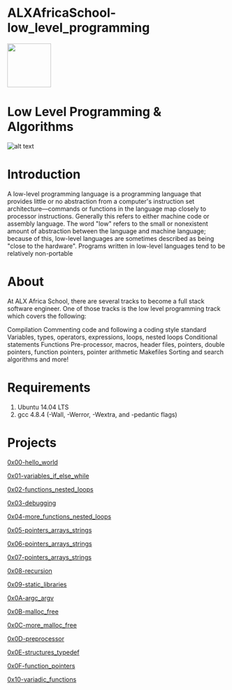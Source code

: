 # ALXAfricaSchool-low_level_programming
<img src="https://cdnb.artstation.com/p/assets/images/images/059/712/361/large/josiah-ihiabeh-alxbyjosiartz.jpg?1676990846"  width="100" height="100">

# Low Level Programming & Algorithms
![alt text](https://user-images.githubusercontent.com/54765267/226171865-bf6fe826-fec2-4f3a-95d9-ca8fa19c0ed8.jpg "CISFUN")

# Introduction

A low-level programming language is a programming language that provides little or no abstraction from a computer's instruction set architecture—commands or functions in the language map closely to processor instructions. Generally this refers to either machine code or assembly language. The word "low" refers to the small or nonexistent amount of abstraction between the language and machine language; because of this, low-level languages are sometimes described as being "close to the hardware". Programs written in low-level languages tend to be relatively non-portable

# About

At ALX Africa School, there are several tracks to become a full stack software engineer. One of those tracks is the low level programming track which covers the following:

Compilation
Commenting code and following a coding style standard
Variables, types, operators, expressions, loops, nested loops
Conditional statements
Functions
Pre-processor, macros, header files, pointers, double pointers, function pointers, pointer arithmetic
Makefiles
Sorting and search algorithms and more!

# Requirements

1. Ubuntu 14.04 LTS
2. gcc 4.8.4 (-Wall, -Werror, -Wextra, and -pedantic flags)

# Projects

[0x00-hello_world](https://github.com/Tokaallah/alx-low_level_programming/tree/master/0x00-hello_world)

[0x01-variables_if_else_while](https://github.com/Tokaallah/alx-low_level_programming/tree/master/0x01-variables_if_else_while)

[0x02-functions_nested_loops](https://github.com/Tokaallah/alx-low_level_programming/tree/master/0x02-functions_nested_loops)

[0x03-debugging](https://github.com/Tokaallah/alx-low_level_programming/tree/master/0x03-debugging)

[0x04-more_functions_nested_loops](https://github.com/Tokaallah/alx-low_level_programming/tree/master/0x04-more_functions_nested_loops)

[0x05-pointers_arrays_strings](https://github.com/Tokaallah/alx-low_level_programming/tree/master/0x05-pointers_arrays_strings)

[0x06-pointers_arrays_strings](https://github.com/Tokaallah/alx-low_level_programming/tree/master/0x06-pointers_arrays_strings)

[0x07-pointers_arrays_strings](https://github.com/Tokaallah/alx-low_level_programming/tree/master/0x07-pointers_arrays_strings)

[0x08-recursion](https://github.com/Tokaallah/alx-low_level_programming/tree/master/0x08-recursion)

[0x09-static_libraries](https://github.com/Tokaallah/alx-low_level_programming/tree/master/0x09-static_libraries)

[0x0A-argc_argv](https://github.com/Tokaallah/alx-low_level_programming/tree/master/0x0A-argc_argv)

[0x0B-malloc_free](https://github.com/Tokaallah/alx-low_level_programming/tree/master/0x0B-malloc_free)

[0x0C-more_malloc_free](https://github.com/Tokaallah/alx-low_level_programming/tree/master/0x0C-more_malloc_free)

[0x0D-preprocessor](https://github.com/Tokaallah/alx-low_level_programming/tree/master/0x0D-preprocessor)

[0x0E-structures_typedef](https://github.com/Tokaallah/alx-low_level_programming/tree/master/0x0E-structures_typedef)

[0x0F-function_pointers](https://github.com/Tokaallah/alx-low_level_programming/tree/master/0x0F-function_pointers)

[0x10-variadic_functions](https://github.com/Tokaallah/alx-low_level_programming/tree/master/0x10-variadic_functions)
